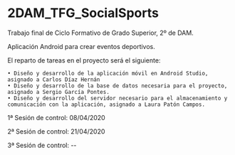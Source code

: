 # 2DAM_TFG_SocialSports
Trabajo final de Ciclo Formativo de Grado Superior, 2º de DAM.

Aplicación Android para crear eventos deportivos.

El reparto de tareas en el proyecto será el siguiente:

    • Diseño y desarrollo de la aplicación móvil en Android Studio, asignado a Carlos Díaz Hernán
    • Diseño y desarrollo de la base de datos necesaria para el proyecto, asignado a Sergio García Pontes.
    • Diseño y desarrollo del servidor necesario para el almacenamiento y comunicación con la aplicación, asignado a Laura Patón Campos.

1ª Sesión de control: 08/04/2020

2ª Sesión de control: 21/04/2020

3ª Sesión de control: --
